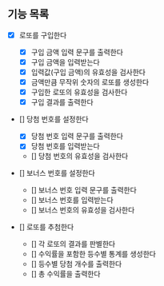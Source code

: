 ## 기능 목록

- [x] 로또를 구입한다

  - [x] 구입 금액 입력 문구를 출력한다
  - [x] 구입 금액을 입력받는다
  - [x] 입력값(구입 금액)의 유효성을 검사한다
  - [x] 금액만큼 무작위 숫자의 로또를 생성한다
  - [x] 구입한 로또의 유효성을 검사한다
  - [x] 구입 결과를 출력한다

- [] 당첨 번호를 설정한다

  - [x] 당첨 번호 입력 문구를 출력한다
  - [x] 당첨 번호를 입력받는다
  - [] 당첨 번호의 유효성을 검사한다

- [] 보너스 번호를 설정한다

  - [] 보너스 번호 입력 문구를 출력한다
  - [] 보너스 번호를 입력받는다
  - [] 보너스 번호의 유효성을 검사한다

- [] 로또를 추첨한다

  - [] 각 로또의 결과를 판별한다
  - [] 수익률을 포함한 등수별 통계를 생성한다
  - [] 등수별 당첨 개수를 출력한다
  - [] 총 수익률을 출력한다
